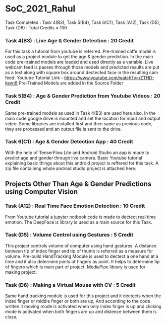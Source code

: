 # SoC_2021_Rahul

Task Completed : Task 4(B3), Task 5(B4), Task 6(C1), Task (A12), Task (D5), Task (D6) : Total Credits = 100

### Task 4(B3) : Live Age & Gender Detection : 20 Credit
For this task a tutorial from youtube is referred. Pre-trained caffe model is used as a project module to get the age & gender prediction. In the main code pre-trained models are loaded and used directly as a variable. Live webcam feed is passes through those models and predicted results are put as a text along with square box around dectected face in the resulting cam feed. 
Youtube Tutorial Link - https://www.youtube.com/watch?v=rZTHD-kewt8
Pre-Trained Models are added in the Source Folder 

### Task 5(B4) : Age & Gender Prediction from Youtube Videos : 20 Credit
Same pre-trained models as used in Task 4(B3) are used here also. In the main code google drive is mounted and set the location for input and output video. Some libraries are installed first and then same as previous code, they are processed and an output file is sent to the drive.

### Task 6(C1) : Age & Gender Detection App : 40 Credit 
With the help of TenserFlow Lite and Android Studio an app is made to predict age and gender through live camera. Basic Youtube tutorial explaining basic things about this android project is reffered for this task. A zip file containing whole android studio project is attached here. 

## Projects Other Than Age & Gender Predictions using Computer Vision

### Task (A12) : Real Time Face Emotion Detection : 10 Credit
From Youtube tutorial a jupyter notbook code is made to dectect real time emotion. The DeepFace is library is used as a main source for this Task.

### Task (D5) : Volume Control using Gestures : 5 Credit 
This project controls volume of computer using hand gestures. A distance between tip of index finger and tip of thumb is referred as a measure for volume. Pre-build HandTracking Module is used to dectect a one hand at a time and it also determine joints of fingers as point. It helps to determine tip of fingers which is main part of project. MediaPipe library is used for making project.

### Task (D6) : Making a Virtual Mouse with CV : 5 Credit
Same hand tracking module is used for this project and it dectects when the index finger or middle finger or both are up, And according to the code written it moving mode is activated when only index finger is up and clicking mode is activated when both fingers are up and distence between them is close.
